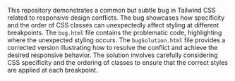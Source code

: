 This repository demonstrates a common but subtle bug in Tailwind CSS related to responsive design conflicts.  The bug showcases how specificity and the order of CSS classes can unexpectedly affect styling at different breakpoints. The `bug.html` file contains the problematic code, highlighting where the unexpected styling occurs. The `bugSolution.html` file provides a corrected version illustrating how to resolve the conflict and achieve the desired responsive behavior. The solution involves carefully considering CSS specificity and the ordering of classes to ensure that the correct styles are applied at each breakpoint.